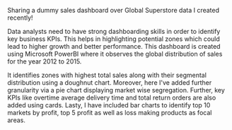 Sharing a dummy sales dashboard over Global Superstore data I created recently!

Data analysts need to have strong dashboarding skills in order to identify key business KPIs. This helps in highlighting potential zones which could lead to higher growth and better performance. This dashboard is created using Microsoft PowerBI where it observes the global distribution of sales for the year 2012 to 2015.

It identifies zones with highest total sales along with their segmental distribution using a doughnut chart. Moreover, here I've added further granularity via a pie chart displaying market wise segregation. Further, key KPIs like overtime average delivery time and total return orders are also added using cards. Lasty, I have included bar charts to identify top 10 markets by profit, top 5 profit as well as loss making products as focal areas.
